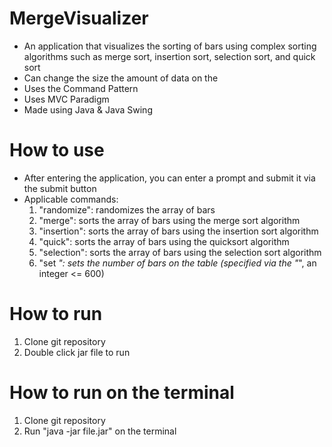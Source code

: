 # MergeVisualizer
-  An application that visualizes the sorting of bars using complex sorting algorithms such as merge sort, insertion sort, selection sort, and quick sort
- Can change the size the amount of data on the 
- Uses the Command Pattern
- Uses MVC Paradigm
- Made using Java & Java Swing

# How to use
  - After entering the application, you can enter a prompt and submit it via the submit button
  - Applicable commands:
    1. "randomize": randomizes the array of bars
    2. "merge": sorts the array of bars using the merge sort algorithm
    3. "insertion": sorts the array of bars using the insertion sort algorithm
    4. "quick": sorts the array of bars using the quicksort algorithm
    5. "selection": sorts the array of bars using the selection sort algorithm
    6. "set _": sets the number of bars on the table (specified via the "_", an integer <= 600)
    

# How to run
  1. Clone git repository
  2. Double click jar file to run

# How to run on the terminal
  1. Clone git repository
  2. Run "java -jar file.jar" on the terminal

